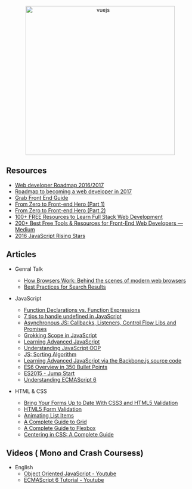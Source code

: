 <p align="center">
  <img width="400" src="https://cdn.dribbble.com/users/751348/screenshots/2329465/open-position-frontend-developer-dribbble-2-preview.png"  alt="vuejs">
</p>


## Resources

   * [Web developer Roadmap 2016/2017](https://coggle.it/diagram/Vz9LvW8byvN0I38x)
   * [Roadmap to becoming a web developer in 2017](https://github.com/kamranahmedse/developer-roadmap)
   * [Grab Front End Guide](https://github.com/grab/front-end-guide)
   * [From Zero to Front-end Hero (Part 1)](https://medium.freecodecamp.com/from-zero-to-front-end-hero-part-1-7d4f7f0bff02)
   * [From Zero to Front-end Hero (Part 2)](https://medium.freecodecamp.com/from-zero-to-front-end-hero-part-2-adfa4824da9b)
   * [100+ FREE Resources to Learn Full Stack Web Development](https://github.com/bmorelli25/Become-A-Full-Stack-Web-Developer)
   * [200+ Best Free Tools & Resources for Front-End Web Developers — Medium](https://medium.com/@ti_asif/200-best-free-tools-resources-for-front-end-web-developers-3fb3c415a643#.oq3s5llo4)
   * [2016 JavaScript Rising Stars](https://risingstars2016.js.org/)

## Articles

* Genral Talk

   * [How Browsers Work: Behind the scenes of modern web browsers](https://www.html5rocks.com/en/tutorials/internals/howbrowserswork/)
   * [Best Practices for Search Results](https://uxplanet.org/best-practices-for-search-results-1bbed9d7a311)

* JavaScript

   * [Function Declarations vs. Function Expressions](https://javascriptweblog.wordpress.com/2010/07/06/function-declarations-vs-function-expressions/)
   * [7 tips to handle undefined in JavaScript](https://rainsoft.io/7-tips-to-handle-undefined-in-javascript/?utm_source=mybridge&utm_medium=blog&utm_campaign=read_more)
   * [Asynchronous JS: Callbacks, Listeners, Control Flow Libs and Promises](http://sporto.github.io/blog/2012/12/09/callbacks-listeners-promises/)
   * [Grokking Scope in JavaScript](https://code.tutsplus.com/tutorials/grokking-scope-in-javascript--cms-26259)
   * [Learning Advanced JavaScript](https://johnresig.com/apps/learn/)
   * [Understanding JavaScript OOP](http://robotlolita.me/2011/10/09/understanding-javascript-oop.html)
   * [JS: Sorting Algorithm](http://khan4019.github.io/front-end-Interview-Questions/sort.html)
   * [Learning Advanced JavaScript via the Backbone.js source code](http://chrisawren.com/posts/Learning-Advanced-JavaScript-via-the-Backbone-js-source-code)
   * [ES6 Overview in 350 Bullet Points](https://ponyfoo.com/articles/es6)
   * [ES2015 - Jump Start](https://juristr.com/blog/2015/08/jump-start-es2015/)
   * [Understanding ECMAScript 6](https://leanpub.com/understandinges6/read/)

* HTML & CSS

   * [Bring Your Forms Up to Date With CSS3 and HTML5 Validation](https://webdesign.tutsplus.com/tutorials/bring-your-forms-up-to-date-with-css3-and-html5-validation--webdesign-4738)
   * [HTML5 Form Validation](https://www.sitepoint.com/html5-form-validation/)
   * [Animating List Items](https://cssanimation.rocks/list-items/)
   * [A Complete Guide to Grid](https://css-tricks.com/snippets/css/complete-guide-grid/)
   * [A Complete Guide to Flexbox](https://css-tricks.com/snippets/css/a-guide-to-flexbox/)
   * [Centering in CSS: A Complete Guide](https://css-tricks.com/centering-css-complete-guide/)


## Videos ( Mono and Crash Coursess)

- English
   * [Object Oriented JavaScript - Youtube](https://www.youtube.com/watch?v=O8wwnhdkPE4)
   * [ECMAScript 6 Tutorial - Youtube](https://www.youtube.com/watch?v=Jakoi0G8lBg&t=2s)